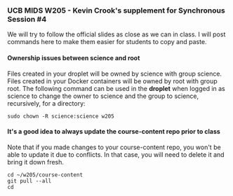 ### UCB MIDS W205 - Kevin Crook's supplement for Synchronous Session #4

We will try to follow the official slides as close as we can in class.  I will post commands here to make them easier for students to copy and paste.

#### Ownership issues between science and root

Files created in your droplet will be owned by science with group science. Files created in your Docker containers will be owned by root with group root.  The following command can be used in the **droplet** when logged in as science to change the owner to science and the group to science, recursively, for a directory:
```
sudo chown -R science:science w205
```

#### It's a good idea to always update the course-content repo prior to class
Note that if you made changes to your course-content repo, you won't be able to update it due to conflicts.  In that case, you will need to delete it and bring it down fresh.
```
cd ~/w205/course-content
git pull --all
cd
```
